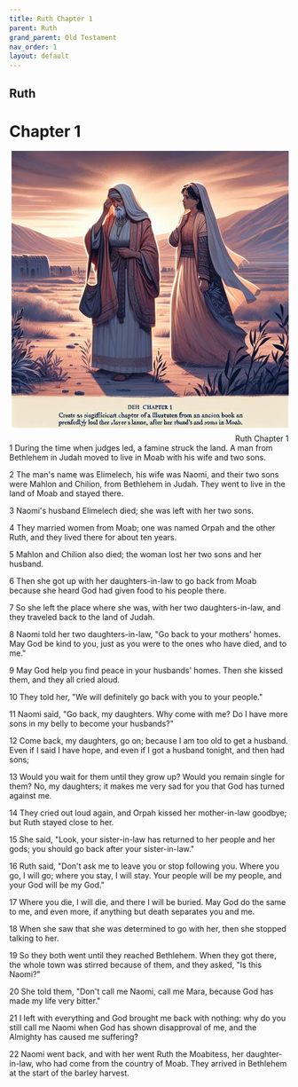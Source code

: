 ```yaml
---
title: Ruth Chapter 1
parent: Ruth
grand_parent: Old Testament
nav_order: 1
layout: default
---
```


## Ruth

# Chapter 1

<div style="clear: both; text-align: right;">
    <img src="/assets/Image/Ruth/500/1.jpg" alt="Ruth Chapter 1" class="chapter-image" style="max-width: 100%; height: auto; float: right; margin: 0 0 10px 10px; padding-left: 10%;">
    <figcaption style="font-size: 14px;">Ruth Chapter 1</figcaption>
</div>
1 During the time when judges led, a famine struck the land. A man from Bethlehem in Judah moved to live in Moab with his wife and two sons.

2 The man's name was Elimelech, his wife was Naomi, and their two sons were Mahlon and Chilion, from Bethlehem in Judah. They went to live in the land of Moab and stayed there.

3 Naomi's husband Elimelech died; she was left with her two sons.

4 They married women from Moab; one was named Orpah and the other Ruth, and they lived there for about ten years.

5 Mahlon and Chilion also died; the woman lost her two sons and her husband.

6 Then she got up with her daughters-in-law to go back from Moab because she heard God had given food to his people there.

7 So she left the place where she was, with her two daughters-in-law, and they traveled back to the land of Judah.

8 Naomi told her two daughters-in-law, "Go back to your mothers' homes. May God be kind to you, just as you were to the ones who have died, and to me."

9 May God help you find peace in your husbands' homes. Then she kissed them, and they all cried aloud.

10 They told her, "We will definitely go back with you to your people."

11 Naomi said, "Go back, my daughters. Why come with me? Do I have more sons in my belly to become your husbands?"

12 Come back, my daughters, go on; because I am too old to get a husband. Even if I said I have hope, and even if I got a husband tonight, and then had sons;

13 Would you wait for them until they grow up? Would you remain single for them? No, my daughters; it makes me very sad for you that God has turned against me.

14 They cried out loud again, and Orpah kissed her mother-in-law goodbye; but Ruth stayed close to her.

15 She said, "Look, your sister-in-law has returned to her people and her gods; you should go back after your sister-in-law."

16 Ruth said, "Don't ask me to leave you or stop following you. Where you go, I will go; where you stay, I will stay. Your people will be my people, and your God will be my God."

17 Where you die, I will die, and there I will be buried. May God do the same to me, and even more, if anything but death separates you and me.

18 When she saw that she was determined to go with her, then she stopped talking to her.

19 So they both went until they reached Bethlehem. When they got there, the whole town was stirred because of them, and they asked, "Is this Naomi?"

20 She told them, "Don't call me Naomi, call me Mara, because God has made my life very bitter."

21 I left with everything and God brought me back with nothing: why do you still call me Naomi when God has shown disapproval of me, and the Almighty has caused me suffering?

22 Naomi went back, and with her went Ruth the Moabitess, her daughter-in-law, who had come from the country of Moab. They arrived in Bethlehem at the start of the barley harvest.



